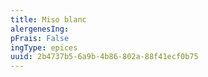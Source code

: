 ```yaml
---
title: Miso blanc
alergenesIng:
pFrais: False
ingType: epices
uuid: 2b4737b5-6a9b-4b86-802a-88f41ecf0b75
---
```

